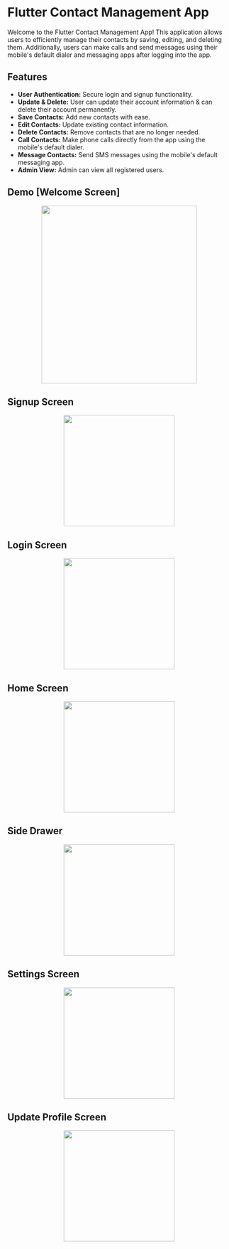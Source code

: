 # Flutter Contact Management App

Welcome to the Flutter Contact Management App! This application allows users to efficiently manage their contacts by saving, editing, and deleting them. Additionally, users can make calls and send messages using their mobile's default dialer and messaging apps after logging into the app.

## Features

- **User Authentication:** Secure login and signup functionality.
- **Update & Delete:** User can update their account information & can delete their account permanently.
- **Save Contacts:** Add new contacts with ease.
- **Edit Contacts:** Update existing contact information.
- **Delete Contacts:** Remove contacts that are no longer needed.
- **Call Contacts:** Make phone calls directly from the app using the mobile's default dialer.
- **Message Contacts:** Send SMS messages using the mobile's default messaging app.
- **Admin View:** Admin can view all registered users.

## Demo [Welcome Screen]
<div align="center">
  <img src="https://github.com/Tashfeen-Chohan/FLUTTER-CONTACT-APP/assets/147094961/083865aa-0096-405f-973f-1853caf1fe60" width="350" height="400"/>
</div>

## Signup Screen
<div align="center">
  <img src="https://github.com/Tashfeen-Chohan/FLUTTER-CONTACT-APP/assets/147094961/01bf131d-202a-4f3a-9602-9649dd5c3994" width=250/>
</div>

## Login Screen
<div align="center">
  <img src="https://github.com/Tashfeen-Chohan/FLUTTER-CONTACT-APP/assets/147094961/32b2ced8-4fe0-43e2-8d46-4c6df463175f" width=250/>
</div>

## Home Screen
<div align="center">
  <img src="https://github.com/Tashfeen-Chohan/FLUTTER-CONTACT-APP/assets/147094961/e6824787-e2d5-4701-a75a-7f600c4d8780" width=250/>
</div>

## Side Drawer
<div align="center">
  <img src="https://github.com/Tashfeen-Chohan/FLUTTER-CONTACT-APP/assets/147094961/8aa448b2-9919-4b6f-864c-e6ef6e026998" width="250"/>
</div>

## Settings Screen
<div align="center">
  <img src="https://github.com/Tashfeen-Chohan/FLUTTER-CONTACT-APP/assets/147094961/7dd47137-851a-4009-9e4d-64693e403b44" width=250/>
</div>

## Update Profile Screen
<div align="center">
  <img src="https://github.com/Tashfeen-Chohan/FLUTTER-CONTACT-APP/assets/147094961/80a8cc09-77dd-4233-96b5-64635af35049" width=250/>
</div>



<div align="center">
  
</div>
<div align="center">
  
</div>
<div align="center">
  
</div>






